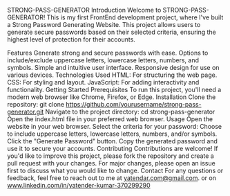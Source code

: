 STRONG-PASS-GENERATOR
Introduction
Welcome to STRONG-PASS-GENERATOR! This is my first FrontEnd development project, where I've built a Strong Password Generating Website. This project allows users to generate secure passwords based on their selected criteria, ensuring the highest level of protection for their accounts.

Features
Generate strong and secure passwords with ease.
Options to include/exclude uppercase letters, lowercase letters, numbers, and symbols.
Simple and intuitive user interface.
Responsive design for use on various devices.
Technologies Used
HTML: For structuring the web page.
CSS: For styling and layout.
JavaScript: For adding interactivity and functionality.
Getting Started
Prerequisites
To run this project, you'll need a modern web browser like Chrome, Firefox, or Edge.
Installation
Clone the repository:
git clone https://github.com/yourusername/strong-pass-generator.git
Navigate to the project directory:
cd strong-pass-generator
Open the index.html file in your preferred web browser.
Usage
Open the website in your web browser.
Select the criteria for your password:
Choose to include uppercase letters, lowercase letters, numbers, and/or symbols.
Click the "Generate Password" button.
Copy the generated password and use it to secure your accounts.
Contributing
Contributions are welcome! If you'd like to improve this project, please fork the repository and create a pull request with your changes. For major changes, please open an issue first to discuss what you would like to change.
Contact
For any questions or feedback, feel free to reach out to me at yatendar.com@gmail.com.
or on www.linkedin.com/in/yatender-kumar-370299290
